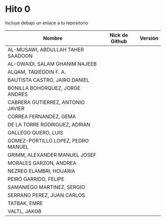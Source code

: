 # Hito 0

Incluye debajo un enlace a tu repositorio

| Nombre   | Nick de Github | Versión |
|----------|--------------- |---------|
| AL-MUSAWI,  ABDULLAH TAHER SAADOON |  | |
| AL-OWAIDI,  SALAM GHANIM NAJEEB |  | |
| ALQAM,  TAQIEDDIN F. A. |  | |
| BAUTISTA CASTRO,  JAIRO DANIEL |  | |
| BONILLA BOHORQUEZ,  JORGE ANDRES |  | |
| CABRERA GUTIERREZ,  ANTONIO JAVIER |  | |
| CORREA FERNANDEZ,  GEMA |  | |
| DE LA TORRE RODRIGUEZ,  ADRIAN |  | |
| GALLEGO QUERO,  LUIS |  | |
| GOMEZ-PORTILLO LOPEZ,  PEDRO MANUEL |  | |
| GRIMM,  ALEXANDER MANUEL JOSEF |  | |
| MORALES GARZON,  ANDREA |  | |
| NEZREG ELAMBRI,   HOUARIA |  | |
| PEIRÓ GARRIDO,  FELIPE |  | |
| SAMANIEGO MARTINEZ,  SERGIO |  | |
| SERRANO PEREZ,  JUAN CARLOS |  | |
| TATBAK,  EMRE |  | |
| VALTL,  JAKOB |  | |
